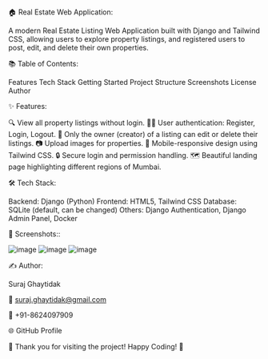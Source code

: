 🏠 Real Estate Web Application:

A modern Real Estate Listing Web Application built with Django and Tailwind CSS, allowing users to explore property listings, and registered users to post, edit, and delete their own properties.

📚 Table of Contents:

Features
Tech Stack
Getting Started
Project Structure
Screenshots
License
Author

✨ Features:

🔍 View all property listings without login.
🧑‍💼 User authentication: Register, Login, Logout.
📝 Only the owner (creator) of a listing can edit or delete their listings.
📷 Upload images for properties.
📱 Mobile-responsive design using Tailwind CSS.
🔒 Secure login and permission handling.
🗺️ Beautiful landing page highlighting different regions of Mumbai.

🛠️ Tech Stack:

Backend: Django (Python)
Frontend: HTML5, Tailwind CSS
Database: SQLite (default, can be changed)
Others: Django Authentication, Django Admin Panel, Docker

📸 Screenshots::

![image](https://github.com/user-attachments/assets/88afe489-0224-4a53-8143-9e6eee781694)
![image](https://github.com/user-attachments/assets/9703d6e5-040b-4350-9317-f711aeabcf58)
![image](https://github.com/user-attachments/assets/de35cf76-d7a3-4261-96f9-189a7d79a363)


✍️ Author:

Suraj Ghaytidak

📧 suraj.ghaytidak@gmail.com

📱 +91-8624097909

🌐 GitHub Profile

🎉 Thank you for visiting the project! Happy Coding! 🎯



